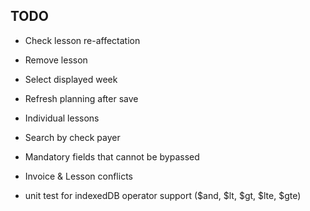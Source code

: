 ## TODO

- Check lesson re-affectation
- Remove lesson
- Select displayed week
- Refresh planning after save

- Individual lessons
- Search by check payer
- Mandatory fields that cannot be bypassed
- Invoice & Lesson conflicts
-  unit test for indexedDB operator support ($and, $lt, $gt, $lte, $gte)